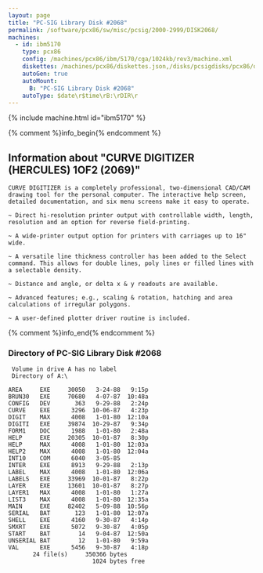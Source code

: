 ```yaml
---
layout: page
title: "PC-SIG Library Disk #2068"
permalink: /software/pcx86/sw/misc/pcsig/2000-2999/DISK2068/
machines:
  - id: ibm5170
    type: pcx86
    config: /machines/pcx86/ibm/5170/cga/1024kb/rev3/machine.xml
    diskettes: /machines/pcx86/diskettes.json,/disks/pcsigdisks/pcx86/diskettes.json
    autoGen: true
    autoMount:
      B: "PC-SIG Library Disk #2068"
    autoType: $date\r$time\rB:\rDIR\r
---
```


{% include machine.html id="ibm5170" %}

{% comment %}info_begin{% endcomment %}

## Information about "CURVE DIGITIZER (HERCULES) 1OF2 (2069)"

    CURVE DIGITIZER is a completely professional, two-dimensional CAD/CAM
    drawing tool for the personal computer. The interactive help screen,
    detailed documentation, and six menu screens make it easy to operate.
    
    ~ Direct hi-resolution printer output with controllable width, length,
    resolution and an option for reverse field-printing.
    
    ~ A wide-printer output option for printers with carriages up to 16"
    wide.
    
    ~ A versatile line thickness controller has been added to the Select
    command. This allows for double lines, poly lines or filled lines with
    a selectable density.
    
    ~ Distance and angle, or delta x & y readouts are available.
    
    ~ Advanced features; e.g., scaling & rotation, hatching and area
    calculations of irregular polygons.
    
    ~ A user-defined plotter driver routine is included.
{% comment %}info_end{% endcomment %}


### Directory of PC-SIG Library Disk #2068

     Volume in drive A has no label
     Directory of A:\

    AREA     EXE     30050   3-24-88   9:15p
    BRUN30   EXE     70680   4-07-87  10:48a
    CONFIG   DEV       363   9-29-88   2:24p
    CURVE    EXE      3296  10-06-87   4:23p
    DIGIT    MAX      4008   1-01-80  12:10a
    DIGITI   EXE     39874  10-29-87   9:34p
    FORM1    DOC      1988   1-01-80   2:48a
    HELP     EXE     20305  10-01-87   8:30p
    HELP     MAX      4008   1-01-80  12:03a
    HELP2    MAX      4008   1-01-80  12:04a
    INT10    COM      6040   3-05-85
    INTER    EXE      8913   9-29-88   2:13p
    LABEL    MAX      4008   1-01-80  12:06a
    LABELS   EXE     33969  10-01-87   8:22p
    LAYER    EXE     13601  10-01-87   8:27p
    LAYER1   MAX      4008   1-01-80   1:27a
    LIST3    MAX      4008   1-01-80  12:35a
    MAIN     EXE     82402   5-09-88  10:56p
    SERIAL   BAT       123   1-01-80  12:07a
    SHELL    EXE      4160   9-30-87   4:14p
    SMXRT    EXE      5072   9-30-87   4:05p
    START    BAT        14   9-04-87  12:50a
    UNSERIAL BAT        12   1-01-80   9:59a
    VAL      EXE      5456   9-30-87   4:18p
           24 file(s)     350366 bytes
                            1024 bytes free
